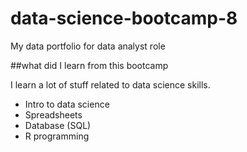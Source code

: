 # data-science-bootcamp-8
My data portfolio for data analyst role

##what did I learn from this bootcamp 

I learn a lot of stuff related to data science skills.

- Intro to data science
- Spreadsheets
- Database (SQL)
- R programming 
